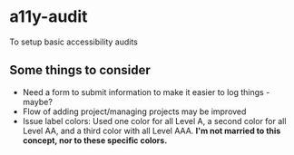 # a11y-audit
To setup basic accessibility audits

## Some things to consider

* Need a form to submit information to make it easier to log things - maybe?
* Flow of adding project/managing projects may be improved
* Issue label colors: Used one color for all Level A, a second color for all Level AA, and a third color with all Level AAA. **I'm not married to this concept, nor to these specific colors.**
